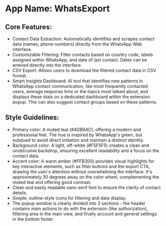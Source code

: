 # **App Name**: WhatsExport

## Core Features:

- Contact Data Extraction: Automatically identifies and scrapes contact data (names, phone numbers) directly from the WhatsApp Web interface.
- Customizable Filtering: Filter contacts based on country code, labels assigned within WhatsApp, and date of last contact. Dates can be entered directly into the interface.
- CSV Export: Allows users to download the filtered contact data in CSV format.
- Smart Insights Dashboard: AI tool that identifies new patterns in WhatsApp contact communication, like most frequently contacted users, average response time or the topics most talked about, and displays these stats on a dedicated dashboard within the extension popup. This can also suggest contact groups based on these patterns.

## Style Guidelines:

- Primary color: A muted teal (#4DB6AC), offering a modern and professional feel. The hue is inspired by WhatsApp's green, but subdued to avoid direct imitation and maintain a distinct identity.
- Background color: A light, off-white (#F5F5F5) creates a clean and unobtrusive backdrop, ensuring excellent readability and a focus on the contact data.
- Accent color: A warm amber (#FFB300) provides visual highlights for key interactive elements, such as filter buttons and the export CTA, drawing the user's attention without overwhelming the interface. It's approximately 30 degrees away on the color wheel, complementing the muted teal and offering good contrast.
- Clean and easily readable sans-serif font to ensure the clarity of contact details.
- Simple, outline-style icons for filtering and data display.
- The popup window is clearly divided into 3 sections - the header contains main actions to do with the extension (like authorization), filtering area in the main view, and finally account and general settings in the bottom footer.